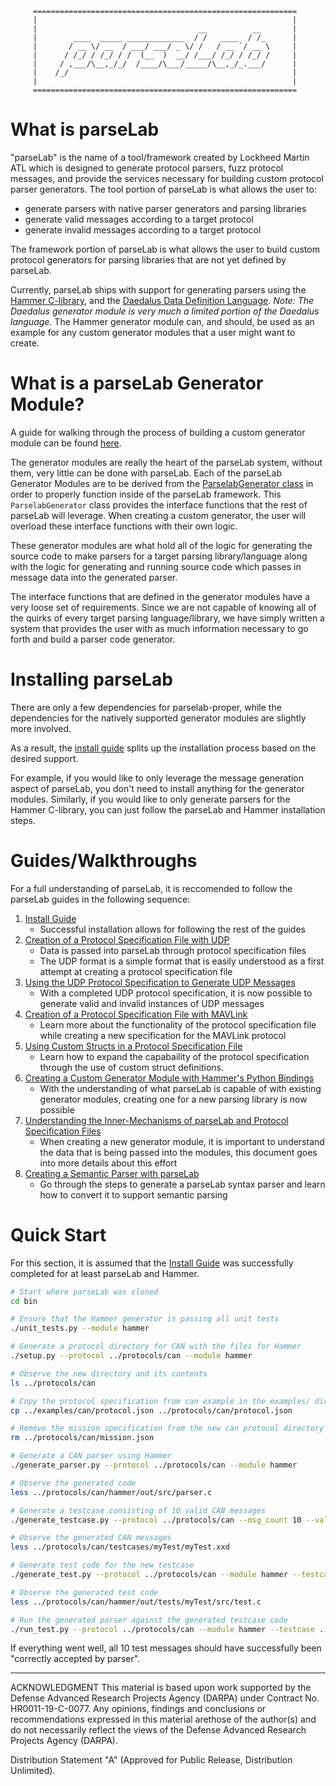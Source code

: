          ===========================================================
         |                                                         |
         |                                    __          __       |
         |        ____  _____ _____________  / /   ____  / /_      |
         |       / __ \/ __  / ___/ ___/ _ \/ /   / __ `/ __ \     |
         |      / /_/ / /_/ / /  (__  )  __/ /___/ /_/ / /_/ /     |
         |     / ,___/\__,_/_/  /____/\___/_____/\__,_/_.___/      |
         |    /_/                                                  |
         |                                                         |
         ===========================================================

# What is parseLab

"parseLab" is the name of a tool/framework created by Lockheed Martin ATL which is designed to generate protocol parsers, fuzz protocol messages, and provide the services necessary for building custom protocol parser generators.
The tool portion of parseLab is what allows the user to:

* generate parsers with native parser generators and parsing libraries
* generate valid messages according to a target protocol
* generate invalid messages according to a target protocol

The framework portion of parseLab is what allows the user to build custom protocol generators for parsing libraries that are not yet defined by parseLab.

Currently, parseLab ships with support for generating parsers using the [Hammer C-library](https://github.com/UpstandingHackers/hammer), and the [Daedalus Data Definition Language](https://github.com/GaloisInc/daedalus).
*Note: The Daedalus generator module is very much a limited portion of the Daedalus language.*
The Hammer generator module can, and should, be used as an example for any custom generator modules that a user might want to create.

# What is a parseLab Generator Module?

A guide for walking through the process of building a custom generator module can be found [here](docs/creating_custom_generator_modules.md).

The generator modules are really the heart of the parseLab system, without them, very little can be done with parseLab.
Each of the parseLab Generator Modules are to be derived from the [ParselabGenerator class](generators/ParselabGenerator.py) in order to properly function inside of the parseLab framework.
This `ParselabGenerator` class provides the interface functions that the rest of parseLab will leverage.
When creating a custom generator, the user will overload these interface functions with their own logic.

These generator modules are what hold all of the logic for generating the source code to make parsers for a target parsing library/language along with the logic for generating and running source code which passes in message data into the generated parser.

The interface functions that are defined in the generator modules have a very loose set of requirements.
Since we are not capable of knowing all of the quirks of every target parsing language/library, we have simply written a system that provides the user with as much information necessary to go forth and build a parser code generator.


# Installing parseLab

There are only a few dependencies for parselab-proper, while the dependencies for the natively supported generator modules are slightly more involved.

As a result, the [install guide](docs/install_guide.md) splits up the installation process based on the desired support.

For example, if you would like to only leverage the message generation aspect of parseLab, you don't need to install anything for the generator modules.
Similarly, if you would like to only generate parsers for the Hammer C-library, you can just follow the parseLab and Hammer installation steps.

# Guides/Walkthroughs

For a full understanding of parseLab, it is reccomended to follow the parseLab guides in the following sequence:

1. [Install Guide](docs/install_guide.md)
    - Successful installation allows for following the rest of the guides
2. [Creation of a Protocol Specification File with UDP](docs/UDP_protocol_specification.md)
    - Data is passed into parseLab through protocol specification files
    - The UDP format is a simple format that is easily understood as a first attempt at creating a protocol specification file
3. [Using the UDP Protocol Specification to Generate UDP Messages](docs/UDP_testcase_generation.md)
    - With a completed UDP protocol specification, it is now possible to generate valid and invalid instances of UDP messages
4. [Creation of a Protocol Specification File with MAVLink](docs/MAVLink_protocol_specification.md)
    - Learn more about the functionality of the protocol specification file while creating a new specification for the MAVLink protocol
5. [Using Custom Structs in a Protocol Specification File](docs/structs_in_protocol_specification.md)
    - Learn how to expand the capabaility of the protocol specification through the use of custom struct definitions.
6. [Creating a Custom Generator Module with Hammer's Python Bindings](docs/creating_custom_generator_modules.md)
    - With the understanding of what parseLab is capable of with existing generator modules, creating one for a new parsing library is now possible
7. [Understanding the Inner-Mechanisms of parseLab and Protocol Specification Files](docs/protocol_specification_architecture.md)
    - When creating a new generator module, it is important to understand the data that is being passed into the modules, this document goes into more details about this effort
8. [Creating a Semantic Parser with parseLab](docs/syntax_to_semantic_parser.md)
    - Go through the steps to generate a parseLab syntax parser and learn how to convert it to support semantic parsing

# Quick Start

For this section, it is assumed that the [Install Guide](docs/install_guide.md) was successfully completed for at least parseLab and Hammer.

```bash
# Start where parseLab was cloned
cd bin

# Ensure that the Hammer generator is passing all unit tests
./unit_tests.py --module hammer

# Generate a protocol directory for CAN with the files for Hammer
./setup.py --protocol ../protocols/can --module hammer

# Observe the new directory and its contents
ls ../protocols/can

# Copy the protocol specification from can example in the examples/ directory
cp ../examples/can/protocol.json ../protocols/can/protocol.json

# Remove the mission specification from the new can protocol directory
rm ../protocols/can/mission.json

# Generate a CAN parser using Hammer
./generate_parser.py --protocol ../protocols/can --module hammer

# Observe the generated code
less ../protocols/can/hammer/out/src/parser.c

# Generate a testcase consisting of 10 valid CAN messages
./generate_testcase.py --protocol ../protocols/can --msg_count 10 --valid --name myTest

# Observe the generated CAN messages
less ../protocols/can/testcases/myTest/myTest.xxd

# Generate test code for the new testcase
./generate_test.py --protocol ../protocols/can --module hammer --testcase ../protocols/can/testcases/myTest

# Observe the generated test code
less ../protocols/can/hammer/out/tests/myTest/src/test.c

# Run the generated parser against the generated testcase code
./run_test.py --protocol ../protocols/can --module hammer --testcase ../protocols/can/testcases/myTest
```

If everything went well, all 10 test messages should have successfully been "correctly accepted by parser".



-------------------------------------------------------------------------------

ACKNOWLEDGMENT
This material is based upon work supported by the Defense Advanced Research Projects Agency (DARPA) under Contract No. HR0011-19-C-0077.
Any opinions, findings and conclusions or recommendations expressed in this material arethose of the author(s) and do not necessarily reflect the views of the Defense Advanced Research Projects Agency (DARPA).

Distribution Statement "A" (Approved for Public Release, Distribution Unlimited).
